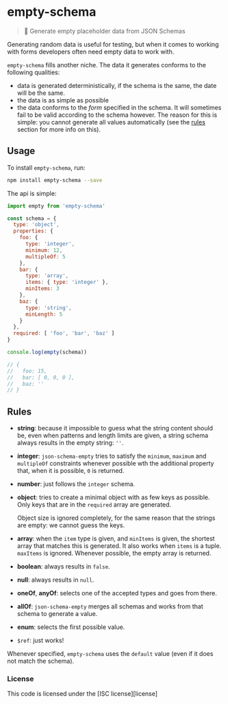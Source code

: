 # empty-schema

> :crystal_ball: Generate empty placeholder data from JSON Schemas

Generating random data is useful for testing, but when it comes to working with forms developers often need empty data to work with.

`empty-schema` fills another niche.  The data it generates
conforms to the following qualities:
  - data is generated deterministically, if the schema is the same,
   the date will be the same.
  - the data is as simple as possible
  - the data conforms to the *form* specified in the schema.  It will
    sometimes fail to be valid according to the schema however.  The reason
    for this is simple: you cannot generate all values automatically (see the
    [rules](#rules) section for more info on this).

## Usage
To install `empty-schema`, run:
```sh
npm install empty-schema --save
```

The api is simple:
```js
import empty from 'empty-schema'

const schema = {
  type: 'object',
  properties: {
    foo: {
      type: 'integer',
      minimum: 12,
      multipleOf: 5
    },
    bar: {
      type: 'array',
      items: { type: 'integer' },
      minItems: 3
    },
    baz: {
      type: 'string',
      minLength: 5
    }
  },
  required: [ 'foo', 'bar', 'baz' ]
}

console.log(empty(schema))

// {
//   foo: 15,
//   bar: [ 0, 0, 0 ],
//   baz: ''
// }
```

## Rules

  - **string**: because it impossible to guess what the string
    content should be, even when patterns and length limits are given,
    a string schema always results in the empty string: `''`.

  - **integer**: `json-schema-empty` tries to satisfy the `minimum`, `maximum`
    and `multipleOf` constraints whenever possible wth the additional property
    that, when it is possible, `0` is returned.

  - **number**: just follows the `integer` schema.
  - **object**: tries to create a minimal object with as few keys as possible.
    Only keys that are in the `required` array are generated.

    Object size is ignored completely, for the same reason that the
    strings are empty: we cannot guess the keys.

  - **array**: when the `item` type is given, and `minItems` is given,
    the shortest array that matches this is generated.  It also works
    when `items` is a tuple.  `maxItems` is ignored.  Whenever possible,
    the empty array is returned.

  - **boolean**: always results in `false`.
  - **null**: always results in `null`.

  - **oneOf**, **anyOf**: selects one of the accepted types and goes from there.
  - **allOf**: `json-schema-empty` merges all schemas and works from that schema
    to generate a value.
  - **enum**: selects the first possible value.
  - `$ref`: just works!

Whenever specified, `empty-schema` uses the `default` value (even if it
does not match the schema).

### License

This code is licensed under the [ISC license][license]
